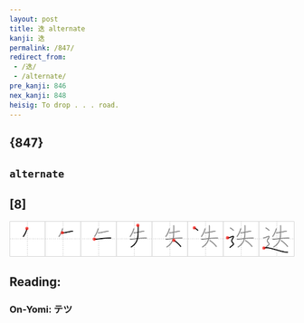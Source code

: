 ```yaml
---
layout: post
title: 迭 alternate
kanji: 迭
permalink: /847/
redirect_from:
 - /迭/
 - /alternate/
pre_kanji: 846
nex_kanji: 848
heisig: To drop . . . road.
---
```


## {847}

## `alternate`

## [8]

<div class="stroke"><img src="../images/E8BFAD.png" /></div>

## Reading:

### On-Yomi: テツ
